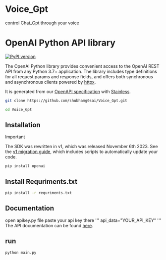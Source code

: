 # Voice_Gpt
control Chat_Gpt through your voice

# OpenAI Python API library

[![PyPI version](https://img.shields.io/pypi/v/openai.svg)](https://pypi.org/project/openai/)

The OpenAI Python library provides convenient access to the OpenAI REST API from any Python 3.7+
application. The library includes type definitions for all request params and response fields,
and offers both synchronous and asynchronous clients powered by [httpx](https://github.com/encode/httpx).

It is generated from our [OpenAPI specification](https://github.com/openai/openai-openapi) with [Stainless](https://stainlessapi.com/).

```sh
git clone https://github.com/shubhamg0sai/Voice_Gpt.git
```

```sh
cd Voice_Gpt
```

## Installation

> [!IMPORTANT]
> The SDK was rewritten in v1, which was released November 6th 2023. See the [v1 migration guide](https://github.com/openai/openai-python/discussions/742), which includes scripts to automatically update your code.

```sh
pip install openai
```
 ## Install Requriments.txt
 
```sh
pip install -r requriments.txt
```

## Documentation
open apikey.py file paste your api key there
'''
api_data="YOUR_API_KEY"
'''
The API documentation can be found [here](https://platform.openai.com/docs).

## run
```sh
python main.py
```


